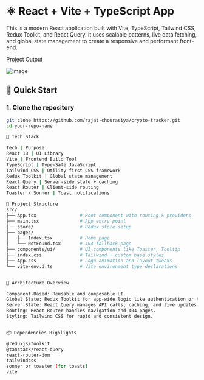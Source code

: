 # ⚛️ React + Vite + TypeScript App

This is a modern React application built with Vite, TypeScript, Tailwind CSS, Redux Toolkit, and React Query. It uses scalable patterns, live data fetching, and global state management to create a responsive and performant front-end.

Project Output

![image](https://github.com/user-attachments/assets/5494797b-40d4-4f15-a19a-9cc8a9f32f0d)

## 🚀 Quick Start

### 1. Clone the repository

```bash
git clone https://github.com/rajat-chourasiya/crypto-tracker.git
cd your-repo-name

🧪 Tech Stack

Tech | Purpose
React 18 | UI Library
Vite | Frontend Build Tool
TypeScript | Type-Safe JavaScript
Tailwind CSS | Utility-first CSS framework
Redux Toolkit | Global state management
React Query | Server-side state + caching
React Router | Client-side routing
Toaster / Sonner | Toast notifications

🧱 Project Structure
src/
├── App.tsx                # Root component with routing & providers
├── main.tsx               # App entry point
├── store/                 # Redux store setup
├── pages/
│   ├── Index.tsx          # Home page
│   └── NotFound.tsx       # 404 fallback page
├── components/ui/         # UI components like Toaster, Tooltip
├── index.css              # Tailwind + custom base styles
├── App.css                # Logo animation and layout tweaks
└── vite-env.d.ts          # Vite environment type declarations


🧠 Architecture Overview

Component-Based: Reusable and composable UI.
Global State: Redux Toolkit for app-wide logic like authentication or toggles.
Server State: React Query manages API calls, caching, and live updates.
Routing: React Router handles navigation and 404 pages.
Styling: Tailwind CSS for rapid and consistent design.


📦 Dependencies Highlights

@reduxjs/toolkit
@tanstack/react-query
react-router-dom
tailwindcss
sonner or toaster (for toasts)
vite
